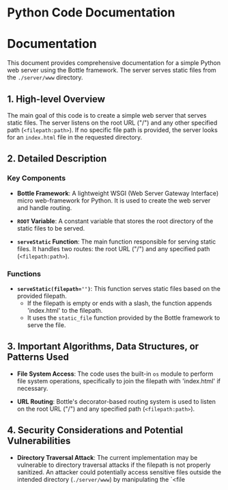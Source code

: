 # Python Code Documentation
# Documentation

This document provides comprehensive documentation for a simple Python web server using the Bottle framework. The server serves static files from the `./server/www` directory.

## 1. High-level Overview

The main goal of this code is to create a simple web server that serves static files. The server listens on the root URL ("/") and any other specified path (`<filepath:path>`). If no specific file path is provided, the server looks for an `index.html` file in the requested directory.

## 2. Detailed Description

### Key Components

- **Bottle Framework**: A lightweight WSGI (Web Server Gateway Interface) micro web-framework for Python. It is used to create the web server and handle routing.

- **`ROOT` Variable**: A constant variable that stores the root directory of the static files to be served.

- **`serveStatic` Function**: The main function responsible for serving static files. It handles two routes: the root URL ("/") and any specified path (`<filepath:path>`).

### Functions

- **`serveStatic(filepath='')`**: This function serves static files based on the provided filepath.
  - If the filepath is empty or ends with a slash, the function appends 'index.html' to the filepath.
  - It uses the `static_file` function provided by the Bottle framework to serve the file.

## 3. Important Algorithms, Data Structures, or Patterns Used

- **File System Access**: The code uses the built-in `os` module to perform file system operations, specifically to join the filepath with 'index.html' if necessary.

- **URL Routing**: Bottle's decorator-based routing system is used to listen on the root URL ("/") and any specified path (`<filepath:path>`).

## 4. Security Considerations and Potential Vulnerabilities

- **Directory Traversal Attack**: The current implementation may be vulnerable to directory traversal attacks if the filepath is not properly sanitized. An attacker could potentially access sensitive files outside the intended directory (`./server/www`) by manipulating the `<file
